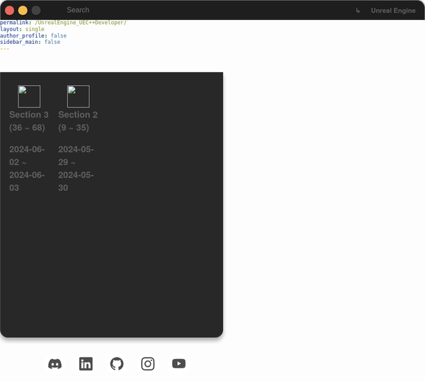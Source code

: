 ```yaml
---
title: 
permalink: /UnrealEngine_UEC++Developer/
layout: single
author_profile: false
sidebar_main: false
---
```



<head>
    <meta charset="UTF-8">
    <meta name="viewport" content="width=device-width, initial-scale=1.0">
    <style>
        * {
            box-sizing: border-box;
        }
        body {
            font-family: 'San Francisco', 'Helvetica Neue', Helvetica, Arial, sans-serif;
            margin: 0;
            padding: 0;
        }
        .circle1 {
            width: 21px;
            height: 21px;
            border-radius: 100%;
            margin-right: 9px;
            box-shadow: 0 1px 2px rgba(0, 0, 0, 0.18), 0 2px 4px rgba(0, 0, 0, 0.15);
        }
        .circle1:hover {
            box-shadow: 0 1px 2px rgba(0, 0, 0, 0.18), 0 2px 4px rgba(0, 0, 0, 0.15), 0 0 10px #ec695e;
            transition: box-shadow 0.3s ease;
        }
        .circle2 {
            width: 21px;
            height: 21px;
            border-radius: 100%;
            margin-right: 9px;
            box-shadow: 0 1px 2px rgba(0, 0, 0, 0.18), 0 2px 4px rgba(0, 0, 0, 0.15);
        }
        .circle2:hover {
            box-shadow: 0 1px 2px rgba(0, 0, 0, 0.18), 0 2px 4px rgba(0, 0, 0, 0.15), 0 0 10px #f5be4f;
            transition: box-shadow 0.3s ease;
        }
        .circle3 {
            width: 21px;
            height: 21px;
            border-radius: 100%;
            margin-right: 9px;
            box-shadow: 0 1px 2px rgba(0, 0, 0, 0.18), 0 2px 4px rgba(0, 0, 0, 0.15);
        }
        .circle3:hover {
            box-shadow: 0 1px 2px rgba(0, 0, 0, 0.18), 0 2px 4px rgba(0, 0, 0, 0.15), 0 0 10px #61c455;
            transition: box-shadow 0.3s ease;
        }
        .wrapper {
            display: flex;
            width: 100%;
            height: 640px;
            margin-top: 25px;
            padding-top: 63px;
        }
        .sidebar-wrapper {
            position: relative;
            width: 250px;
        }
        .mac-window {
            display: flex;
            justify-content: flex-start;
            align-items: center;
            background-color: #1e1e1e;
            height: 45px;
            padding-left: 10px;
            position: absolute;
            top: 0;
            width: 100%;
            box-shadow: none;
            box-shadow: 0 -1px 3px rgba(0, 0, 0, 0.18), 0 -2px 4px rgba(0, 0, 0, 0.15);
            border-top-left-radius: 18px;
            border-top-right-radius: 18px;
            border-left: 1px solid #898585;
            border-top: 1px solid #898585;
            border-right: 1px solid #898585;
            overflow: hidden; /* 추가: mac-window 내 요소들이 넘치지 않도록 설정 */
        }
            .mac-window .current-page {
                font-size: 15px; /* 사이드바 글자 크기와 일치 */
                color: #5f5f5f; /* 사이드바 글자 색상과 일치 */
                font-weight: bold; /* 사이드바 글자 두께와 일치 */
                margin-left: auto; /* 왼쪽의 다른 요소들과의 간격을 유지하고 오른쪽 정렬 */
                margin-right: 20px; /* 오른쪽 여백 추가 */
                white-space: nowrap; /* 추가: 텍스트가 한 줄로 유지되도록 설정 */
                overflow: hidden; /* 추가: 넘치는 텍스트를 숨김 */
                text-overflow: ellipsis; /* 추가: 넘치는 텍스트가 ...으로 표시되도록 설정 */
            }
        .sidebar {
            background-color: #282828;
            border-top-right-radius: 0;
            border-bottom-left-radius: 18px;
            border-bottom-right-radius: 18px;
            border-right: none;
            margin-top: -43px;
            border: 0px solid #57606a;
            box-shadow: 0 6px 8px rgba(0, 0, 0, 0.18), 0 8px 10px rgba(0, 0, 0, 0.15);
            height: 600px;
            overflow-y: auto;
            box-sizing: border-box;
            border-left: 1px solid #565756;
            border-bottom: 1px solid #565756;
            width: 100%;
            position: static;
        }
        .sidebar h2 {
            font-size: 30px;
            margin-bottom: 20px;
            color: white;
        }
        .sidebar ul {
            list-style-type: none;
            padding: 10px;
            display: flex;
            flex-wrap: wrap;
            flex-direction: row;
            justify-content: flex-start;
        }
        .sidebar li {
            padding: 10px;
            cursor: pointer;
            color: #5f5f5f;
            position: relative;
            font-size: 20px;
            font-weight: bold;
            flex: 0 0 calc(25% - 10px);
            box-sizing: border-box;
            margin-bottom: 40px;
        }
        .sidebar li::after {
            content: ""; /* 변경된 부분: 줄 제거 */
            position: absolute;
            bottom: 0;
            left: 0;
            right: 0;
            height: 2px;    
            background-color: transparent; /* 변경된 부분: 줄 제거 */
            transform: scaleX(0);
            transform-origin: left;
            transition: transform 0.3s;
        }
        .sidebar li:hover {
            color: #42e5e1; /* 변경된 부분: 텍스트 색상 변경 */
        }
        .sidebar li.active::after,
        .sidebar li:hover::after {
            transform: scaleX(1);
        }
        .image-text-container {
            display: flex;
            flex-direction: column;
            align-items: center;
            text-align: flex-start;
        }
        .input {
            margin: 30px;
            background: none;
            border: none;
            outline: none;
            max-width: 150px;
            padding: 10px 20px;
            font-size: 16px;
            color: #fff;
        }
        .sidebar li a {
            text-decoration: none;
            color: inherit;
        }
        .sidebar li a:hover {
            color: inherit;
        }
        /* tool tip_start*/
        ul {
        list-style: none;
        }
        .example-2 {
        display: flex;
        justify-content: center;
        align-items: center;
        }
        .example-2 .icon-content {
        margin: 0 10px;
        position: relative;
        }
        .example-2 .icon-content .tooltip {
        position: absolute;
        top: -30px;
        left: 50%;
        transform: translateX(-50%);
        color: #fff;
        padding: 6px 10px;
        border-radius: 5px;
        opacity: 0;
        visibility: hidden;
        font-size: 14px;
        transition: all 0.3s ease;
        }
        .example-2 .icon-content:hover .tooltip {
        opacity: 1;
        visibility: visible;
        top: -50px;
        }
        .example-2 .icon-content a {
        position: relative;
        overflow: hidden;
        display: flex;
        justify-content: center;
        align-items: center;
        width: 50px;
        height: 50px;
        border-radius: 50%;
        color: #4d4d4d;
        background-color: #fff;
        transition: all 0.3s ease-in-out;
        }
        .example-2 .icon-content a:hover {
        box-shadow: 3px 2px 45px 0px rgb(0 0 0 / 12%);
        }
        .example-2 .icon-content a svg {
        position: relative;
        z-index: 1;
        width: 30px;
        height: 30px;
        }
        .example-2 .icon-content a:hover {
        color: white;
        }
        .example-2 .icon-content a .filled {
        position: absolute;
        top: auto;
        bottom: 0;
        left: 0;
        width: 100%;
        height: 0;
        background-color: #000;
        transition: all 0.3s ease-in-out;
        }
        .example-2 .icon-content a:hover .filled {
        height: 100%;
        }
        .example-2 .icon-content a[data-social="linkedin"] .filled,
        .example-2 .icon-content a[data-social="linkedin"] ~ .tooltip {
        background-color: #0274b3;
        }
        .example-2 .icon-content a[data-social="github"] .filled,
        .example-2 .icon-content a[data-social="github"] ~ .tooltip {
        background-color: #24262a;
        }
        .example-2 .icon-content a[data-social="instagram"] .filled,
        .example-2 .icon-content a[data-social="instagram"] ~ .tooltip {
        background: linear-gradient(
            45deg,
            #405de6,
            #5b51db,
            #b33ab4,
            #c135b4,
            #e1306c,
            #fd1f1f
        );
        }
        .example-2 .icon-content a[data-social="youtube"] .filled,
        .example-2 .icon-content a[data-social="youtube"] ~ .tooltip {
        background-color: #ff0000;
        }
        /* tool tip_end*/
        .example-3 {
        display: flex;
        justify-content: center;
        align-items: center;
        }
        .example-3 .icon-content {
        margin: 0 10px;
        position: relative;
        }
        .example-3 .icon-content .tooltip {
        position: absolute;
        top: -30px;
        left: 50%;
        transform: translateX(-50%);
        color: #fff;
        padding: 6px 10px;
        border-radius: 5px;
        opacity: 0;
        visibility: hidden;
        font-size: 14px;
        transition: all 0.3s ease;
        }
        .example-3 .icon-content:hover .tooltip {
        opacity: 1;
        visibility: visible;
        top: -50px;
        }
        .example-3 .icon-content a {
        position: relative;
        overflow: hidden;
        display: flex;
        justify-content: center;
        align-items: center;
        width: 50px;
        height: 50px;
        border-radius: 50%;
        color: #4d4d4d;
        background-color: #fff;
        transition: all 0.3s ease-in-out;
        }
        .example-3 .icon-content a:hover {
        box-shadow: 3px 2px 45px 0px rgb(0 0 0 / 12%);
        }
        .example-3 .icon-content a svg {
        position: relative;
        z-index: 1;
        width: 30px;
        height: 30px;
        }
        .example-3 .icon-content a:hover {
        color: white;
        }
        .example-3 .icon-content a .filled {
        position: absolute;
        top: auto;
        bottom: 0;
        left: 0;
        width: 100%;
        height: 0;
        background-color: #000;
        transition: all 0.3s ease-in-out;
        }
        .example-3 .icon-content a:hover .filled {
        height: 100%;
        }
        .example-3 .icon-content a[data-social="discord"] .filled,
        .example-3 .icon-content a[data-social="discord"] ~ .tooltip {
        background-color: #7289da;
        }
        .example-3 .icon-content a[data-social="steam"] .filled,
        .example-3 .icon-content a[data-social="steam"] ~ .tooltip {
        background-color: #171d25;
        }
        .example-3 .icon-content a[data-social="instagram"] .filled,
        .example-3 .icon-content a[data-social="instagram"] ~ .tooltip {
        background: linear-gradient(
            45deg,
            #405de6,
            #5b51db,
            #b33ab4,
            #c135b4,
            #e1306c,
            #fd1f1f
        );
        }
        .example-3 .icon-content a[data-social="youtube"] .filled,
        .example-3 .icon-content a[data-social="youtube"] ~ .tooltip {
        background-color: #ff0000;
        }
    </style>
</head>

<body>
    <div class="mac-window">
        <div class="circle1" style="background-color: #ec695e;"></div>
        <div class="circle2" style="background-color: #f5be4f;"></div>
        <div class="circle3" style="background-color: #424242;"></div>
        <input placeholder="Search" class="input" name="text" type="text">
        <span class="current-page">↳ <img src="../images/ImgFile/mainfolder/blue.png" style="height: 15px; width: auto; margin-top: -4px;" alt=""> Unreal Engine</span>
    </div>
    <div class="wrapper">
        <div class="sidebar">
            <ul>
                <li id="folder1">
                    <a href="https://potettang.notion.site/UE5_C-Developer-Section-3-36-68-2c27b20e2cc2490ebe9c9cae86f8a771" target="_blank" class="image-text-container">
                        <img src="../images/PageImage/Title/page.png" style="height: 50px; width: auto; margin-top: -4px;" alt="">
                        <span>Section 3 (36 ~ 68)</span>
                        <p><i class="far fa-calendar-alt"></i><time> 2024-06-02 ~ 2024-06-03</time></p>
                    </a>
                </li>
                <li id="folder1">
                    <a href="https://docs.google.com/document/d/1RcAgfcATCS3yhsDpZe-xvlpPp3XbhoZzK1URVkbemVg/edit?usp=sharing" target="_blank" class="image-text-container">
                        <img src="../images/PageImage/Title/page.png" style="height: 50px; width: auto; margin-top: -4px;" alt="">
                        <span>Section 2 (9 ~ 35)</span>
                        <p><i class="far fa-calendar-alt"></i><time> 2024-05-29 ~ 2024-05-30</time></p>
                    </a>
                </li>
            </ul>
        </div>
        <div class="content" id="content"></div>
    </div>
    <script>
        const folders = document.querySelectorAll('.sidebar li');
        const content = document.getElementById('content');
        const input = document.querySelector('.input');
        const sidebarUl = document.querySelector('.sidebar ul');
        // Add the "active" class to the first folder
        folders[0].classList.add('active');
        function loadFolderContent(folder) {
            content.innerHTML = '';
        }
        folders.forEach(folder => {
            // 이벤트 리스너를 추가합니다.
            folder.addEventListener('click', () => {
                // Remove the "active" class from all the folders
                folders.forEach(f => f.classList.remove('active'));
                const folderId = folder.getAttribute('id');
                // Add the "active" class to the clicked folder
                folder.classList.add('active');
                loadFolderContent(folderId);
            });
            // 이벤트 리스너를 추가하여 마우스가 요소 위에 있을 때 "active" 클래스를 추가합니다.
            folder.addEventListener('mouseover', () => {
                folder.classList.add('active');
            });
            // 마우스가 요소 위에서 벗어날 때 "active" 클래스를 제거합니다.
            folder.addEventListener('mouseout', () => {
                folder.classList.remove('active');
            });
        });
        // Load the first folder by default
        loadFolderContent('folder1');
        input.addEventListener('input', function () {
            const searchText = input.value.toLowerCase();
            folders.forEach(folder => {
                const spanText = folder.querySelector('span').textContent.toLowerCase();
                if (spanText.includes(searchText)) {
                    folder.style.display = 'block';
                } else {
                    folder.style.display = 'none';
                }
            });
        });
        document.addEventListener('DOMContentLoaded', function () {
            var circle = document.querySelector('.circle1');
            circle.addEventListener('click', function () {
                window.location.href = 'https://potettang.github.io/main/';
            });
        });
        var circle2 = document.querySelector('.circle2');
        circle2.addEventListener('click', function () {
            history.back();
        });
        var circle3 = document.querySelector('.circle3');
        circle3.addEventListener('click', function () {
            history.forward();
        });
    </script>
</body>


<ul class="example-2">
  <li class="icon-content">
    <a href="https://discord.gg/ZM2ZWHJSUW" aria-label="Discord" data-social="discord">
      <div class="filled"></div>
      <svg
        viewBox="0 0 16 16"
        class="bi bi-discord"
        fill="currentColor"
        height="16"
        width="16"
        xmlns="http://www.w3.org/2000/svg"
      >
        <path
          d="M13.545 2.907a13.2 13.2 0 0 0-3.257-1.011.05.05 0 0 0-.052.025c-.141.25-.297.577-.406.833a12.2 12.2 0 0 0-3.658 0 8 8 0 0 0-.412-.833.05.05 0 0 0-.052-.025c-1.125.194-2.22.534-3.257 1.011a.04.04 0 0 0-.021.018C.356 6.024-.213 9.047.066 12.032q.003.022.021.037a13.3 13.3 0 0 0 3.995 2.02.05.05 0 0 0 .056-.019q.463-.63.818-1.329a.05.05 0 0 0-.01-.059l-.018-.011a9 9 0 0 1-1.248-.595.05.05 0 0 1-.02-.066l.015-.019q.127-.095.248-.195a.05.05 0 0 1 .051-.007c2.619 1.196 5.454 1.196 8.041 0a.05.05 0 0 1 .053.007q.121.1.248.195a.05.05 0 0 1-.004.085 8 8 0 0 1-1.249.594.05.05 0 0 0-.03.03.05.05 0 0 0 .003.041c.24.465.515.909.817 1.329a.05.05 0 0 0 .056.019 13.2 13.2 0 0 0 4.001-2.02.05.05 0 0 0 .021-.037c.334-3.451-.559-6.449-2.366-9.106a.03.03 0 0 0-.02-.019m-8.198 7.307c-.789 0-1.438-.724-1.438-1.612s.637-1.613 1.438-1.613c.807 0 1.45.73 1.438 1.613 0 .888-.637 1.612-1.438 1.612m5.316 0c-.788 0-1.438-.724-1.438-1.612s.637-1.613 1.438-1.613c.807 0 1.451.73 1.438 1.613 0 .888-.631 1.612-1.438 1.612"
        ></path>
      </svg>
    </a>
    <div class="tooltip">Discord</div>
  </li>
  <li class="icon-content">
    <a
      href="https://github.com/potettang"
      aria-label="LinkedIn"
      data-social="linkedin"
    >
      <div class="filled"></div>
      <svg
        xmlns="http://www.w3.org/2000/svg"
        width="16"
        height="16"
        fill="currentColor"
        class="bi bi-linkedin"
        viewBox="0 0 16 16"
        xml:space="preserve"
      >
        <path
          d="M0 1.146C0 .513.526 0 1.175 0h13.65C15.474 0 16 .513 16 1.146v13.708c0 .633-.526 1.146-1.175 1.146H1.175C.526 16 0 15.487 0 14.854zm4.943 12.248V6.169H2.542v7.225zm-1.2-8.212c.837 0 1.358-.554 1.358-1.248-.015-.709-.52-1.248-1.342-1.248S2.4 3.226 2.4 3.934c0 .694.521 1.248 1.327 1.248zm4.908 8.212V9.359c0-.216.016-.432.08-.586.173-.431.568-.878 1.232-.878.869 0 1.216.662 1.216 1.634v3.865h2.401V9.25c0-2.22-1.184-3.252-2.764-3.252-1.274 0-1.845.7-2.165 1.193v.025h-.016l.016-.025V6.169h-2.4c.03.678 0 7.225 0 7.225z"
          fill="currentColor"
        ></path>
      </svg>
    </a>
  </li>
  <li class="icon-content">
    <a href="https://github.com/potettang" aria-label="GitHub" data-social="github">
      <div class="filled"></div>
      <svg
        xmlns="http://www.w3.org/2000/svg"
        width="16"
        height="16"
        fill="currentColor"
        class="bi bi-github"
        viewBox="0 0 16 16"
        xml:space="preserve"
      >
        <path
          d="M8 0C3.58 0 0 3.58 0 8c0 3.54 2.29 6.53 5.47 7.59.4.07.55-.17.55-.38 0-.19-.01-.82-.01-1.49-2.01.37-2.53-.49-2.69-.94-.09-.23-.48-.94-.82-1.13-.28-.15-.68-.52-.01-.53.63-.01 1.08.58 1.23.82.72 1.21 1.87.87 2.33.66.07-.52.28-.87.51-1.07-1.78-.2-3.64-.89-3.64-3.95 0-.87.31-1.59.82-2.15-.08-.2-.36-1.02.08-2.12 0 0 .67-.21 2.2.82.64-.18 1.32-.27 2-.27s1.36.09 2 .27c1.53-1.04 2.2-.82 2.2-.82.44 1.1.16 1.92.08 2.12.51.56.82 1.27.82 2.15 0 3.07-1.87 3.75-3.65 3.95.29.25.54.73.54 1.48 0 1.07-.01 1.93-.01 2.2 0 .21.15.46.55.38A8.01 8.01 0 0 0 16 8c0-4.42-3.58-8-8-8"
          fill="currentColor"
        ></path>
      </svg>
    </a>
  </li>
  <li class="icon-content">
    <a
      href="https://github.com/potettang"
      aria-label="Instagram"
      data-social="instagram"
    >
      <div class="filled"></div>
      <svg
        xmlns="http://www.w3.org/2000/svg"
        width="16"
        height="16"
        fill="currentColor"
        class="bi bi-instagram"
        viewBox="0 0 16 16"
        xml:space="preserve"
      >
        <path
          d="M8 0C5.829 0 5.556.01 4.703.048 3.85.088 3.269.222 2.76.42a3.9 3.9 0 0 0-1.417.923A3.9 3.9 0 0 0 .42 2.76C.222 3.268.087 3.85.048 4.7.01 5.555 0 5.827 0 8.001c0 2.172.01 2.444.048 3.297.04.852.174 1.433.372 1.942.205.526.478.972.923 1.417.444.445.89.719 1.416.923.51.198 1.09.333 1.942.372C5.555 15.99 5.827 16 8 16s2.444-.01 3.298-.048c.851-.04 1.434-.174 1.943-.372a3.9 3.9 0 0 0 1.416-.923c.445-.445.718-.891.923-1.417.197-.509.332-1.09.372-1.942C15.99 10.445 16 10.173 16 8s-.01-2.445-.048-3.299c-.04-.851-.175-1.433-.372-1.941a3.9 3.9 0 0 0-.923-1.417A3.9 3.9 0 0 0 13.24.42c-.51-.198-1.092-.333-1.943-.372C10.443.01 10.172 0 7.998 0zm-.717 1.442h.718c2.136 0 2.389.007 3.232.046.78.035 1.204.166 1.486.275.373.145.64.319.92.599s.453.546.598.92c.11.281.24.705.275 1.485.039.843.047 1.096.047 3.231s-.008 2.389-.047 3.232c-.035.78-.166 1.203-.275 1.485a2.5 2.5 0 0 1-.599.919c-.28.28-.546.453-.92.598-.28.11-.704.24-1.485.276-.843.038-1.096.047-3.232.047s-2.39-.009-3.233-.047c-.78-.036-1.203-.166-1.485-.276a2.5 2.5 0 0 1-.92-.598 2.5 2.5 0 0 1-.6-.92c-.109-.281-.24-.705-.275-1.485-.038-.843-.046-1.096-.046-3.233s.008-2.388.046-3.231c.036-.78.166-1.204.276-1.486.145-.373.319-.64.599-.92s.546-.453.92-.598c.282-.11.705-.24 1.485-.276.738-.034 1.024-.044 2.515-.045zm4.988 1.328a.96.96 0 1 0 0 1.92.96.96 0 0 0 0-1.92m-4.27 1.122a4.109 4.109 0 1 0 0 8.217 4.109 4.109 0 0 0 0-8.217m0 1.441a2.667 2.667 0 1 1 0 5.334 2.667 2.667 0 0 1 0-5.334"
          fill="currentColor"
        ></path>
      </svg>
    </a>
  </li>
  <li class="icon-content">
    <a href="https://youtube.com/@potettang?si=wYfVSBnx9RfnGoCo" aria-label="Youtube" data-social="youtube">
      <div class="filled"></div>
      <svg
        xmlns="http://www.w3.org/2000/svg"
        width="16"
        height="16"
        fill="currentColor"
        class="bi bi-youtube"
        viewBox="0 0 16 16"
        xml:space="preserve"
      >
        <path
          d="M8.051 1.999h.089c.822.003 4.987.033 6.11.335a2.01 2.01 0 0 1 1.415 1.42c.101.38.172.883.22 1.402l.01.104.022.26.008.104c.065.914.073 1.77.074 1.957v.075c-.001.194-.01 1.108-.082 2.06l-.008.105-.009.104c-.05.572-.124 1.14-.235 1.558a2.01 2.01 0 0 1-1.415 1.42c-1.16.312-5.569.334-6.18.335h-.142c-.309 0-1.587-.006-2.927-.052l-.17-.006-.087-.004-.171-.007-.171-.007c-1.11-.049-2.167-.128-2.654-.26a2.01 2.01 0 0 1-1.415-1.419c-.111-.417-.185-.986-.235-1.558L.09 9.82l-.008-.104A31 31 0 0 1 0 7.68v-.123c.002-.215.01-.958.064-1.778l.007-.103.003-.052.008-.104.022-.26.01-.104c.048-.519.119-1.023.22-1.402a2.01 2.01 0 0 1 1.415-1.42c.487-.13 1.544-.21 2.654-.26l.17-.007.172-.006.086-.003.171-.007A100 100 0 0 1 7.858 2zM6.4 5.209v4.818l4.157-2.408z"
          fill="currentColor"
        ></path>
      </svg>
    </a>
  </li>
</ul>